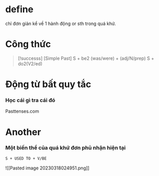 # define
chỉ đơn giản kể về 1 hành động or sth trong quá khứ.


# Công thức 
>[!successs] [Simple Past]
> S + be2 (was/were) + (adj/N/prep)
> S + do2(V2/ed)


# Động từ bất quy tắc

### Học cái gì tra cái đó
Pasttenses.com


# Another
### Một biến thể của quá khứ đơn phủ nhận hiện tại
```
S + USED TO + V/BE
```

![[Pasted image 20230318024951.png]]

